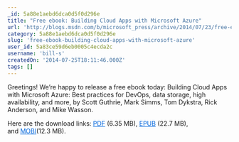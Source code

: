 ```yaml
---
_id: 5a88e1aebd6dca0d5f0d296e
title: "Free ebook: Building Cloud Apps with Microsoft Azure"
url: 'http://blogs.msdn.com/b/microsoft_press/archive/2014/07/23/free-ebook-building-cloud-apps-with-microsoft-azure.aspx'
category: 5a88e1aebd6dca0d5f0d296e
slug: 'free-ebook-building-cloud-apps-with-microsoft-azure'
user_id: 5a83ce59d6eb0005c4ecda2c
username: 'bill-s'
createdOn: '2014-07-25T18:11:46.000Z'
tags: []
---
```


Greetings! We’re happy to release a free ebook today: Building Cloud Apps with Microsoft Azure: Best practices for DevOps, data storage, high availability, and more, by Scott Guthrie, Mark Simms, Tom Dykstra, Rick Anderson, and Mike Wasson.

Here are the download links: <a style="color: #0066dd;" href="http://aka.ms/CloudApps_PDF">PDF</a> (6.35 MB), <a style="color: #0066dd;" href="http://aka.ms/CloudApps_EPUB">EPUB</a> (22.7 MB), and <a style="color: #0066dd;" href="http://aka.ms/CloudApps_MOBI">MOBI</a>(12.3 MB).

